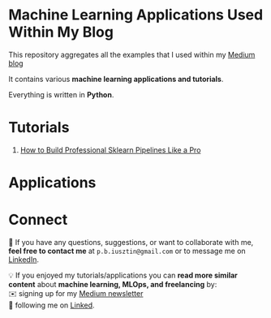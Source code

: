 # Machine Learning Applications Used Within My Blog

This repository aggregates all the examples that I used within my [Medium blog](https://medium.com/@pauliusztin)

It contains various **machine learning applications and tutorials**.

Everything is written in **Python**.

# Tutorials
1. [How to Build Professional Sklearn Pipelines Like a Pro](/professional-sklearn-pipelines)


# Applications


# Connect
👋 If you have any questions, suggestions, or want to collaborate with me, **feel free to contact me** 
at `p.b.iusztin@gmail.com` or to message me on [LinkedIn](https://www.linkedin.com/in/pauliusztin/).

💡 If you enjoyed my tutorials/applications you can **read more similar content** about **machine learning, MLOps, and freelancing** by:
<br/> ✉️ signing up for my [Medium newsletter](https://pauliusztin.medium.com/subscribe)
<br/> 📘 following me on [Linked](https://medium.com/@pauliusztin).
